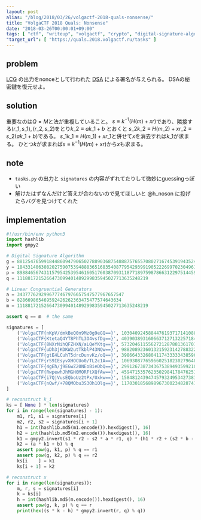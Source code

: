 ```yaml
---
layout: post
alias: "/blog/2018/03/26/volgactf-2018-quals-nonsense/"
title: "VolgaCTF 2018 Quals: Nonsense"
date: "2018-03-26T00:00:01+09:00"
tags: [ "ctf", "writeup", "volgactf", "crypto", "digital-signature-algorithm", "linear-congruential-generators" ]
"target_url": [ "https://quals.2018.volgactf.ru/tasks" ]
---
```


## problem

[LCG](https://ja.wikipedia.org/wiki/%E7%B7%9A%E5%BD%A2%E5%90%88%E5%90%8C%E6%B3%95) の出力をnonceとして行われた [DSA](https://ja.wikipedia.org/wiki/Digital_Signature_Algorithm) による署名が与えられる。 DSAの秘密鍵を復元せよ。

## solution

重要なのは$Q = M$と法が重複していること。
$s \equiv k^{-1}(H(m) + xr)$であり、隣接する$(r\_1, s\_1), (r\_2, s\_2)$をとり$k\_2 \equiv a k\_1 + b$ とおくと $s\_2 k\_2 \equiv H(m\_2) + x r\_2 \equiv s\_2 (a k\_1 + b)$である。
$s\_1 k\_1 \equiv H(m\_1) + x r\_1$と併せて$x$を消去すれば$k\_1$が求まる。
ひとつ$k$が求まれば$s \equiv k^{-1}(H(m) + xr)$から$x$も求まる。

## note

-   `tasks.py` の出力と `signatures` の内容がずれてたりして微妙にguessingっぽい
-   解けたはずなんだけど答えが合わないので見てほしいと @h\_noson に投げたらバグを見つけてくれた

## implementation

``` python
#!/usr/bin/env python3
import hashlib
import gmpy2

# Digital Signature Algorithm
g = 88125476599184486094790650278890368754888757655708027167453919435240304366395317529470831972495061725782138055221217302201589783769854366885231779596493602609634987052252863192229681106120745605931395095346012008056087730365567429009621913663891364224332141824100071928803984724198563312854816667719924760795
y = 18433140630820275907539488836516835408779542939919052226997023049612786224410259583219376467254099629677919271852380455772458762645735404211432242965871926570632297310903219184400775850110990886397212284518923292433738871549404880989194321082225561448101852260505727288411231941413212099434438610673556403084
p = 89884656743115795425395461605176038709311877189759878663122975144592708970495081723016152663257074178905267744494172937616748015651504839967430700901664125135185879852143653824715409554960402343311756382635207838848036159350785779959423221882215217326708017212309285537596191495074550701770862125817284985959
q = 1118817215266473099401489299835945027713635248219

# Linear Congruential Generators
a = 3437776292996777467976657547577967657547
b = 828669865469592426262363475477574643634
m = 1118817215266473099401489299835945027713635248219

assert q == m  # the same

signatures = [
    ('VolgaCTF{nKpV/dmkBeQ0n9Mz0g9eGQ==}', 1030409245884476193717141088285092765299686864672, 830067187231135666416948244755306407163838542785),
    ('VolgaCTF{KtetaQ4YT8PhTL3O4vsfDg==}', 403903893160663712713225718481237860747338118174, 803753330562964683180744246754284061126230157465),
    ('VolgaCTF{8NXrNihQFZHXN/aLQeYKtg==}', 573204611556272128788136170196175308321188191436, 91103585122319085944642441222968347176761155259),
    ('VolgaCTF{uDh3jKDKW2utTkblP43NQw==}', 988208923601321592314278832250352152086708201148, 535902494423594375360085340272213659149931817732),
    ('VolgaCTF{gtE4LCuhT5drcDunvKz/oQ==}', 398664332680411743333343859695363011153860369916, 392831307484494740050270232580899453387203218646),
    ('VolgaCTF{rS9IEsyvXHOCUo0/TL2c1A==}', 1069308776596602518230279648695605679674084062212, 1092197517441497735860968374670599451237193808469),
    ('VolgaCTF{4gEh/j9EGwZ20NEoBieDbQ==}', 299126738734367538949359921058714964192219834697, 1033663138335940105270395993670462206279669465530),
    ('VolgaCTF{RwpewhJhMGH0MORFtXQfAw==}', 45947153576235029841784762518202071246619636555, 160232137675713914067049553022084774145041067326),
    ('VolgaCTF{i7QjVusEQboUz2tPx/Uxkw==}', 158481243947457932495342738131507924205209157088, 260728631055453998945003114392349125641429319965),
    ('VolgaCTF{nQwf/+78QMObu3S3Oh1Olg==}', 117030185689896730023482874167356847173848413476, 645757721193000290408806214518814010431656731046),
]

# reconstruct k_i
ks = [ None ] * len(signatures)
for i in range(len(signatures) - 1):
    m1, r1, s1 = signatures[i]
    m2, r2, s2 = signatures[i + 1]
    h1 = int(hashlib.md5(m1.encode()).hexdigest(), 16)
    h2 = int(hashlib.md5(m2.encode()).hexdigest(), 16)
    k1 = gmpy2.invert(s1 * r2 - s2 * a * r1, q) * (h1 * r2 + (s2 * b - h2) * r1) % q
    k2 = (a * k1 + b) % q
    assert pow(g, k1, p) % q == r1
    assert pow(g, k2, p) % q == r2
    ks[i    ] = k1
    ks[i + 1] = k2

# reconstruct x
for i in range(len(signatures)):
    m, r, s = signatures[i]
    k = ks[i]
    h = int(hashlib.md5(m.encode()).hexdigest(), 16)
    assert pow(g, k, p) % q == r
    print(hex((s * k - h) * gmpy2.invert(r, q) % q))
```
